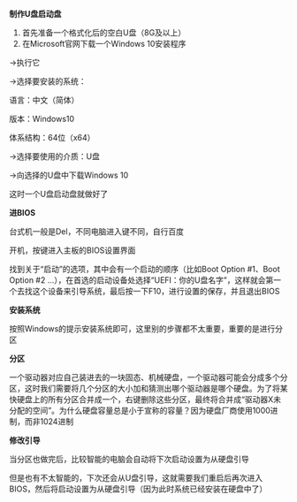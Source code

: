 **制作U盘启动盘**

1. 首先准备一个格式化后的空白U盘（8G及以上）
2. 在Microsoft官网下载一个Windows 10安装程序

->执行它

->选择要安装的系统：

语言：中文（简体）

版本：Windows10

体系结构：64位（x64）

->选择要使用的介质：U盘

->向选择的U盘中下载Windows 10

这时一个U盘启动盘就做好了



**进BIOS**

台式机一般是Del，不同电脑进入键不同，自行百度

开机，按键进入主板的BIOS设置界面

找到关于“启动”的选项，其中会有一个启动的顺序（比如Boot Option #1、Boot Option #2 ...），在首选的启动设备处选择“UEFI：你的U盘名字”，这样就会第一个去找这个设备来引导系统，最后按一下F10，进行设置的保存，并且退出BIOS



**安装系统**

按照Windows的提示安装系统即可，这里别的步骤都不太重要，重要的是进行分区



**分区**

一个驱动器对应自己装进去的一块固态、机械硬盘，一个驱动器可能会分成多个分区，这时我们需要将几个分区的大小加和猜测出哪个驱动器是哪个硬盘。为了将某快硬盘上的所有分区合并成一个，右键删除这些分区，最终将合并成“驱动器X未分配的空间”。为什么硬盘容量总是小于宣称的容量？因为硬盘厂商使用1000进制，而非1024进制



**修改引导**

当分区也做完后，比较智能的电脑会自动将下次启动设置为从硬盘引导

但是也有不太智能的，下次还会从U盘引导，这就需要我们重启后再次进入BIOS，然后将启动设置为从硬盘引导（因为此时系统已经安装在硬盘中了）